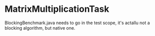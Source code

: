 # MatrixMultiplicationTask
BlockingBenchmark.java needs to go in the test scope, it's actallu not a blocking algorithm, but native one.
